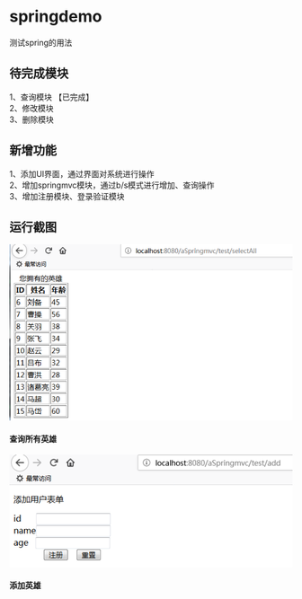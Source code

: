 # springdemo
测试spring的用法

## 待完成模块
1、查询模块 【已完成】<br>
2、修改模块<br>
3、删除模块


## 新增功能
1、添加UI界面，通过界面对系统进行操作<br>
2、增加springmvc模块，通过b/s模式进行增加、查询操作<br>
3、增加注册模块、登录验证模块

## 运行截图
![Image text](https://github.com/helloexp/springdemo/blob/master/pic/%E6%9F%A5%E8%AF%A2%E6%89%80%E6%9C%89%E8%8B%B1%E9%9B%84.png)
####		查询所有英雄

![Image text](https://github.com/helloexp/springdemo/blob/master/pic/%E6%B7%BB%E5%8A%A0%E8%8B%B1%E9%9B%84.png)
####		添加英雄
